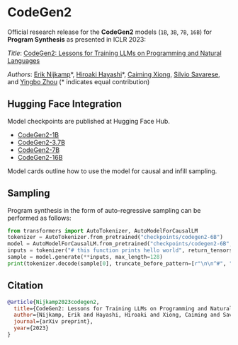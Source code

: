 # CodeGen2

Official research release for the **CodeGen2** models (`1B`, `3B`, `7B`, `16B`) for **Program Synthesis** as presented in ICLR 2023:

*Title*: [CodeGen2: Lessons for Training LLMs on Programming and Natural Languages](https://arxiv.org/abs/2305.02309)

*Authors*: [Erik Nijkamp](https://enijkamp.github.io/)\*, [Hiroaki Hayashi](https://hiroakih.me/)\*, [Caiming Xiong](https://scholar.google.com/citations?user=vaSdahkAAAAJ&hl=en), [Silvio Savarese](https://scholar.google.com/citations?user=ImpbxLsAAAAJ&hl=en), and [Yingbo Zhou](https://scholar.google.com/citations?user=H_6RQ7oAAAAJ&hl=en) (* indicates equal contribution)

## Hugging Face Integration

Model checkpoints are published at Hugging Face Hub.

* [CodeGen2-1B](https://huggingface.co/Salesforce/codegen2-1B)
* [CodeGen2-3.7B](https://huggingface.co/Salesforce/codegen2-3.7B)
* [CodeGen2-7B](https://huggingface.co/Salesforce/codegen2-7B)
* [CodeGen2-16B](https://huggingface.co/Salesforce/codegen2-16B)

Model cards outline how to use the model for causal and infill sampling.

## Sampling

Program synthesis in the form of auto-regressive sampling can be performed as follows:

```python
from transformers import AutoTokenizer, AutoModelForCausalLM
tokenizer = AutoTokenizer.from_pretrained("checkpoints/codegen2-6B")
model = AutoModelForCausalLM.from_pretrained("checkpoints/codegen2-6B", trust_remote_code=True, torch_dtype=torch.float16, revision="main")
inputs = tokenizer("# this function prints hello world", return_tensors="pt")
sample = model.generate(**inputs, max_length=128)
print(tokenizer.decode(sample[0], truncate_before_pattern=[r"\n\n^#", "^'''", "\n\n\n"]))
```

## Citation

```bibtex
@article{Nijkamp2023codegen2,
  title={CodeGen2: Lessons for Training LLMs on Programming and Natural Languages},
  author={Nijkamp, Erik and Hayashi, Hiroaki and Xiong, Caiming and Savarese, Silvio and Zhou, Yingbo},
  journal={arXiv preprint},
  year={2023}
}
```
